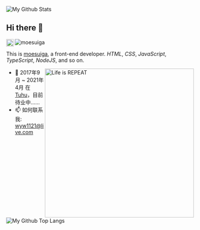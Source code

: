 <!--
**moesuiga/moesuiga** is a ✨ _special_ ✨ repository because its `README.md` (this file) appears on your GitHub profile.

Here are some ideas to get you started:

- 🔭 I’m currently working on ...
- 🌱 I’m currently learning ...
- 👯 I’m looking to collaborate on ...
- 🤔 I’m looking for help with ...
- 💬 Ask me about ...
- 📫 How to reach me: ...
- 😄 Pronouns: ...
- ⚡ Fun fact: ...
-->

![My Github Stats](https://github-readme-stats.vercel.app/api?username=moesuiga&show_icons=true&include_all_commits=true&locale=cn&bg_color=15,df3348,2b00a2&icon_color=fff&text_color=fff&title_color=fff)

## Hi there 👋

<a href="https://github.com/moesuiga">
  <img align="left" alt="moesuiga" width="20px" src="https://cdn.jsdelivr.net/npm/simple-icons@3.1.0/icons/github.svg" />
</a>
<a href="https://github.com/moesuiga/moesuiga">
  <img align="left" alt="moesuiga" src="https://visitor-badge.glitch.me/badge?page_id=moesuiga.moesuiga" />
</a>

<br/>

This is [moesuiga](https://github.com/moesuiga), a front-end developer. *HTML*, *CSS*, *JavaScript*, *TypeScript*, *NodeJS*, and so on.

<img align="right" alt="Life is REPEAT" width="400px" src="https://media.giphy.com/media/VTtANKl0beDFQRLDTh/giphy.gif" />

- 🔭 2017年9月 ~ 2021年4月 在[Tuhu](https://www.tuhu.cn/)，目前待业中……
- 📫 如何联系我: [wyw1121@live.com](mailto:wyw1121@live.com)

![My Github Top Langs](https://github-readme-stats.vercel.app/api/top-langs/?username=moesuiga&locale=cn)
